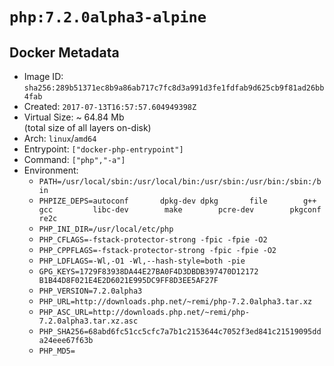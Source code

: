 # `php:7.2.0alpha3-alpine`

## Docker Metadata

- Image ID: `sha256:289b51371ec8b9a86ab717c7fc8d3a991d3fe1fdfab9d625cb9f81ad26bb4fab`
- Created: `2017-07-13T16:57:57.604949398Z`
- Virtual Size: ~ 64.84 Mb  
  (total size of all layers on-disk)
- Arch: `linux`/`amd64`
- Entrypoint: `["docker-php-entrypoint"]`
- Command: `["php","-a"]`
- Environment:
  - `PATH=/usr/local/sbin:/usr/local/bin:/usr/sbin:/usr/bin:/sbin:/bin`
  - `PHPIZE_DEPS=autoconf 		dpkg-dev dpkg 		file 		g++ 		gcc 		libc-dev 		make 		pcre-dev 		pkgconf 		re2c`
  - `PHP_INI_DIR=/usr/local/etc/php`
  - `PHP_CFLAGS=-fstack-protector-strong -fpic -fpie -O2`
  - `PHP_CPPFLAGS=-fstack-protector-strong -fpic -fpie -O2`
  - `PHP_LDFLAGS=-Wl,-O1 -Wl,--hash-style=both -pie`
  - `GPG_KEYS=1729F83938DA44E27BA0F4D3DBDB397470D12172 B1B44D8F021E4E2D6021E995DC9FF8D3EE5AF27F`
  - `PHP_VERSION=7.2.0alpha3`
  - `PHP_URL=http://downloads.php.net/~remi/php-7.2.0alpha3.tar.xz`
  - `PHP_ASC_URL=http://downloads.php.net/~remi/php-7.2.0alpha3.tar.xz.asc`
  - `PHP_SHA256=68abd6fc51cc5cfc7a7b1c2153644c7052f3ed841c21519095dda24eee67f63b`
  - `PHP_MD5=`
